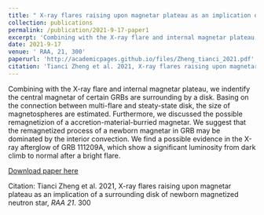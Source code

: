 ```yaml
---
title: " X-ray flares raising upon magnetar plateau as an implication of a surrounding disk of newborn magnetized neutron star"
collection: publications
permalink: /publication/2021-9-17-paper1
excerpt: 'Combining with the X-ray flare and internal magnetar plateau, we indentify the central magnetar of certain GRBs are surrounding by a disk. Basing on the connection between multi-flare and steaty-state disk, the size of magnetospheres are estimated. Furthermore, we discussed the possible remagnetizion of a accretion-material-burried magnetar. We suggest that the remagnetized process of a newborn magnetar in GRB may be dominated by the interior convection. We find a possible evidence in the X-ray afterglow of GRB 111209A, which show a significant luminosity from dark climb to normal after a bright flare.'
date: 2021-9-17
venue: ' RAA, 21, 300'
paperurl: 'http://academicpages.github.io/files/Zheng_tianci_2021.pdf'
citation: 'Tianci Zheng et al. 2021, X-ray flares raising upon magnetar plateau as an implication of a surrounding disk of newborn magnetized neutron star, <i>RAA 21</i>. 300 '
---
```

Combining with the X-ray flare and internal magnetar plateau, we indentify the central magnetar of certain GRBs are surrounding by a disk. Basing on the connection between multi-flare and steaty-state disk, the size of magnetospheres are estimated. Furthermore, we discussed the possible remagnetizion of a accretion-material-burried magnetar. We suggest that the remagnetized process of a newborn magnetar in GRB may be dominated by the interior convection. We find a possible evidence in the X-ray afterglow of GRB 111209A, which show a significant luminosity from dark climb to normal after a bright flare.

[Download paper here](http://academicpages.github.io/files/Zheng_tianci_2021.pdf)

Citation: Tianci Zheng et al. 2021, X-ray flares raising upon magnetar plateau as an implication of a surrounding disk of newborn magnetized neutron star, <i>RAA 21</i>. 300 